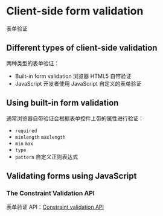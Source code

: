 # Client-side form validation

表单验证

## Different types of client-side validation

两种类型的表单验证：

-   Built-in form validation 浏览器 HTML5 自带验证
-   JavaScript 开发者使用 JavaScript 自定义的表单验证

## Using built-in form validation

通常浏览器自带验证会根据表单控件上带的属性进行验证：

-   `required`
-   `minlength` `maxlength`
-   `min` `max`
-   `type`
-   `pattern` 自定义正则表达式

## Validating forms using JavaScript

### The Constraint Validation API

表单验证 API：[Constraint validation API](https://developer.mozilla.org/en-US/docs/Web/API/Constraint_validation)
